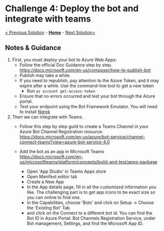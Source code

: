 # Challenge 4: Deploy the bot and integrate with teams
[< Previous Solution](./Solution-3.md) - **[Home](./Readme.md)** - [Next Solution>](./Solution-5.md)
## Notes & Guidance
1. First, you must deploy your bot to Azure Web Apps:
     - Follow the official Doc Guidance step by step. https://docs.microsoft.com/en-us/composer/how-to-publish-bot
     - Publish may take a while. 
     - If you need to republish, pay attention to the Azure Token, and it may expire after a while. Use the command-line tool to get a new token 
        * Run `az account get-access-token` 
     - Ensure that no errors occurred and test your bot through the Azure portal.
     - Test your endpoint using the Bot Framework Emulator. You will need to install [Ngrok](https://ngrok.com/) 
2. Then we can integrate with Teams.
     - Follow this step by step guild to create a Teams Channel in  your Azure Bot Channel Registration resource: https://docs.microsoft.com/en-us/azure/bot-service/channel-connect-teams?view=azure-bot-service-4.0
     - Add the bot as an app in Microsoft Teams https://docs.microsoft.com/en-us/microsoftteams/platform/concepts/build-and-test/apps-package
        
        * Open 'App Studio' in Teams Apps store
        * Open Manifest editor tab
        * Create a New App
        * In the App details page, fill in all the customized information you like. The challenging part is to get app icons to be exact size so you can online to find one.
        * In the Capabilities, choose 'Bots' and click on Setup -> Choose the 'Existing Bot' Tab
        * and click on the Connect to a different bot id. You can find the Bot ID in Azure Portal: Bot Channels Registration Service, under Bot management, Settings, and find the Microsoft App ID. 

        
